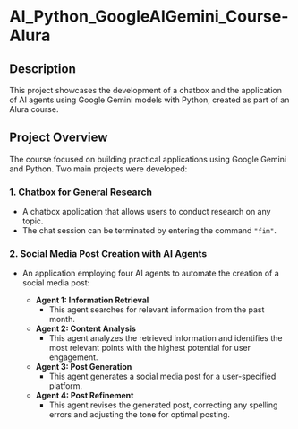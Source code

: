 # AI_Python_GoogleAIGemini_Course-Alura

## Description

This project showcases the development of a chatbox and the application of AI agents using Google Gemini models with Python, created as part of an Alura course.

## Project Overview

The course focused on building practical applications using Google Gemini and Python. Two main projects were developed:

### 1. Chatbox for General Research

* A chatbox application that allows users to conduct research on any topic.
* The chat session can be terminated by entering the command `"fim"`.

### 2. Social Media Post Creation with AI Agents

* An application employing four AI agents to automate the creation of a social media post:

    * **Agent 1: Information Retrieval**
        * This agent searches for relevant information from the past month.
    * **Agent 2: Content Analysis**
        * This agent analyzes the retrieved information and identifies the most relevant points with the highest potential for user engagement.
    * **Agent 3: Post Generation**
        * This agent generates a social media post for a user-specified platform.
    * **Agent 4: Post Refinement**
        * This agent revises the generated post, correcting any spelling errors and adjusting the tone for optimal posting.
